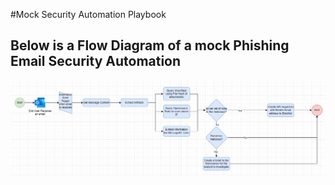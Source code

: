 #Mock Security Automation Playbook

## Below is a Flow Diagram of a mock Phishing Email Security Automation
![Playbook](../assets/sampleplaybook1.png)

